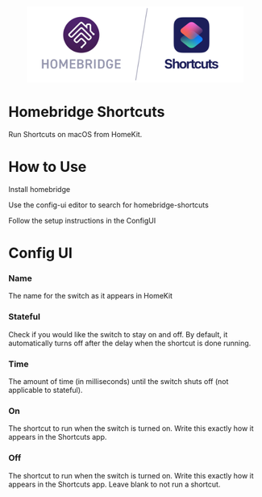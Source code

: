 
<p align="center">

  
<img src="/images/header.png" height="150">

</p>

# Homebridge Shortcuts
 
Run Shortcuts on macOS from HomeKit.

# How to Use

Install homebridge

Use the config-ui editor to search for homebridge-shortcuts

Follow the setup instructions in the ConfigUI

# Config UI

### Name

The name for the switch as it appears in HomeKit

### Stateful

Check if you would like the switch to stay on and off. By default, it automatically turns off after the delay when the shortcut is done running. 

### Time

The amount of time (in milliseconds) until the switch shuts off (not applicable to stateful).

### On

The shortcut to run when the switch is turned on. Write this exactly how it appears in the Shortcuts app.

### Off

The shortcut to run when the switch is turned on. Write this exactly how it appears in the Shortcuts app. Leave blank to not run a shortcut.


 
 
